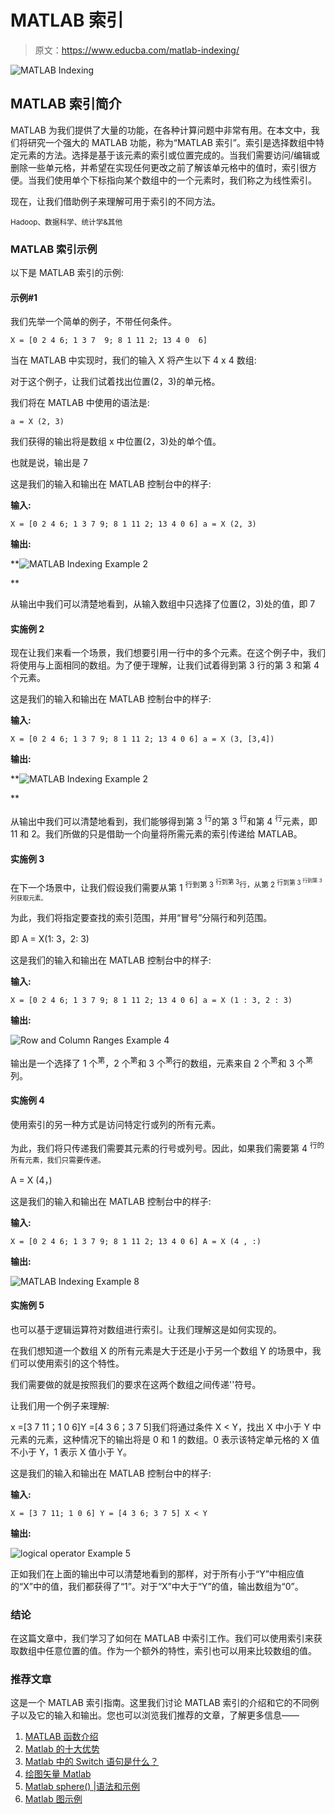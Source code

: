# MATLAB 索引

> 原文：<https://www.educba.com/matlab-indexing/>

![MATLAB Indexing](img/1aa9622fced2a152339f49519f49ace2.png "MATLAB Indexing")



## MATLAB 索引简介

MATLAB 为我们提供了大量的功能，在各种计算问题中非常有用。在本文中，我们将研究一个强大的 MATLAB 功能，称为“MATLAB 索引”。索引是选择数组中特定元素的方法。选择是基于该元素的索引或位置完成的。当我们需要访问/编辑或删除一些单元格，并希望在实现任何更改之前了解该单元格中的值时，索引很方便。当我们使用单个下标指向某个数组中的一个元素时，我们称之为线性索引。

现在，让我们借助例子来理解可用于索引的不同方法。

<small>Hadoop、数据科学、统计学&其他</small>

### MATLAB 索引示例

以下是 MATLAB 索引的示例:

#### 示例#1

我们先举一个简单的例子，不带任何条件。

`X = [0 2 4 6; 1 3 7  9; 8 1 11 2; 13 4 0  6]`

当在 MATLAB 中实现时，我们的输入 X 将产生以下 4 x 4 数组:

对于这个例子，让我们试着找出位置(2，3)的单元格。

我们将在 MATLAB 中使用的语法是:

`a = X (2, 3)`

我们获得的输出将是数组 x 中位置(2，3)处的单个值。

也就是说，输出是 7

这是我们的输入和输出在 MATLAB 控制台中的样子:

**输入:**

`X = [0 2 4 6; 1 3 7 9; 8 1 11 2; 13 4 0 6] a = X (2, 3)`

**输出:**

**![MATLAB Indexing Example 2](img/275daa44fe7635741c9619016489fd26.png)

** 

从输出中我们可以清楚地看到，从输入数组中只选择了位置(2，3)处的值，即 7

#### 实施例 2

现在让我们来看一个场景，我们想要引用一行中的多个元素。在这个例子中，我们将使用与上面相同的数组。为了便于理解，让我们试着得到第 3 行的第 3 和第 4 个元素。

这是我们的输入和输出在 MATLAB 控制台中的样子:

**输入:**

`X = [0 2 4 6; 1 3 7 9; 8 1 11 2; 13 4 0 6] a = X (3, [3,4])`

**输出:**

**![MATLAB Indexing Example 2](img/87495414560465c47f8508b75432b6cd.png)

** 

从输出中我们可以清楚地看到，我们能够得到第 3 <sup>行</sup>的第 3 <sup>行</sup>和第 4 <sup>行</sup>元素，即 11 和 2。我们所做的只是借助一个向量将所需元素的索引传递给 MATLAB。

#### 实施例 3

在下一个场景中，让我们假设我们需要从第 1 <sup>行到第 3 <sup>行到第 3</sup>行，从第 2 <sup>行到第 3 <sup>行到第 3</sup>列获取元素。</sup></sup>

为此，我们将指定要查找的索引范围，并用“冒号”分隔行和列范围。

即 A = X(1: 3，2: 3)

这是我们的输入和输出在 MATLAB 控制台中的样子:

**输入:**

`X = [0 2 4 6; 1 3 7 9; 8 1 11 2; 13 4 0 6] a = X (1 : 3, 2 : 3)`

**输出:**

![Row and Column Ranges Example 4](img/58e0096c0d39a9cbbd24734e06e17144.png)



输出是一个选择了 1 个<sup>第</sup>，2 个<sup>第</sup>和 3 个<sup>第</sup>行的数组，元素来自 2 个<sup>第</sup>和 3 个<sup>第</sup>列。

#### 实施例 4

使用索引的另一种方式是访问特定行或列的所有元素。

为此，我们将只传递我们需要其元素的行号或列号。因此，如果我们需要第 4 <sup>行的所有元素，我们只需要传递。</sup>

A = X (4，)

这是我们的输入和输出在 MATLAB 控制台中的样子:

**输入:**

`X = [0 2 4 6; 1 3 7 9; 8 1 11 2; 13 4 0 6] A = X (4 , :)`

**输出:**

![MATLAB Indexing Example 8](img/a237211e000c7fded2ad66d512e1d855.png)



#### 实施例 5

也可以基于逻辑运算符对数组进行索引。让我们理解这是如何实现的。

在我们想知道一个数组 X 的所有元素是大于还是小于另一个数组 Y 的场景中，我们可以使用索引的这个特性。

我们需要做的就是按照我们的要求在这两个数组之间传递''符号。

让我们用一个例子来理解:

x =[3 7 11；1 0 6]Y =[4 3 6；3 7 5]我们将通过条件 X < Y，找出 X 中小于 Y 中元素的元素，这种情况下的输出将是 0 和 1 的数组。0 表示该特定单元格的 X 值不小于 Y，1 表示 X 值小于 Y。

这是我们的输入和输出在 MATLAB 控制台中的样子:

**输入:**

`X = [3 7 11; 1 0 6] Y = [4 3 6; 3 7 5] X < Y`

**输出:**

![logical operator Example 5](img/378416ff3ab59207b493b3aed5a924b8.png)



正如我们在上面的输出中可以清楚地看到的那样，对于所有小于“Y”中相应值的“X”中的值，我们都获得了“1”。对于“X”中大于“Y”的值，输出数组为“0”。

### 结论

在这篇文章中，我们学习了如何在 MATLAB 中索引工作。我们可以使用索引来获取数组中任意位置的值。作为一个额外的特性，索引也可以用来比较数组的值。

### 推荐文章

这是一个 MATLAB 索引指南。这里我们讨论 MATLAB 索引的介绍和它的不同例子以及它的输入和输出。您也可以浏览我们推荐的文章，了解更多信息——

1.  [MATLAB 函数介绍](https://www.educba.com/matlab-functions/)
2.  [Matlab 的十大优势](https://www.educba.com/advantages-of-matlab/)
3.  [Matlab 中的 Switch 语句是什么？](https://www.educba.com/switch-statement-in-matlab/)
4.  [绘图矢量 Matlab](https://www.educba.com/plot-vector-matlab/)
5.  [Matlab sphere() |语法和示例](https://www.educba.com/matlab-sphere/)
6.  [Matlab 图示例](https://www.educba.com/matlab-figure/)





